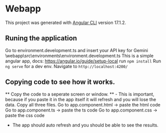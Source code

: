 # Webapp

This project was generated with [Angular CLI](https://github.com/angular/angular-cli) version 17.1.2.

## Runing the application
Go to environment.development.ts and insert your API key for Gemini \webapp\src\environments\environment.development.ts
This is a simple angular app, docs: https://angular.io/guide/setup-local
run `npm install`
Run `ng serve` for a dev env. Navigate to `http://localhost:4200/`

## Copying code to see how it works. 
** Copy the code to a seperate screen or window. ** - This is important, because if you paste it in the app itself it will refresh and you will lose the data. 
Copy all three files. 
Go to app.component.html -> paste the html code 
Go to app.component.ts -> paste the ts code 
Go to app.component.css -> paste the css code
- The app should auto refresh and you should be able to see the results.
